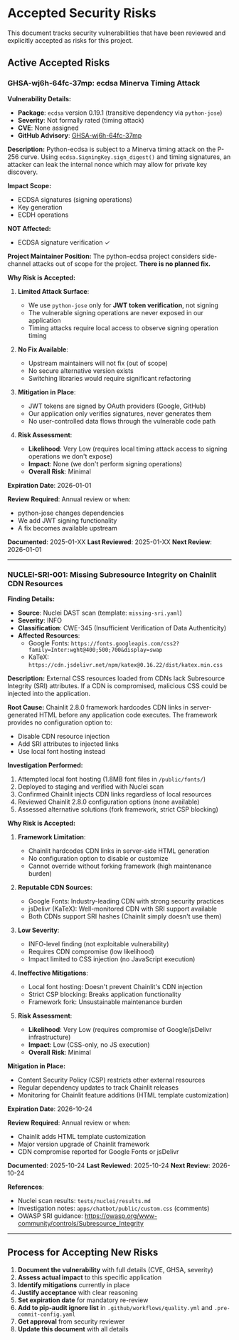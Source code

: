 # Accepted Security Risks

This document tracks security vulnerabilities that have been reviewed and explicitly accepted as risks for this project.

## Active Accepted Risks

### GHSA-wj6h-64fc-37mp: ecdsa Minerva Timing Attack

**Vulnerability Details:**
- **Package**: `ecdsa` version 0.19.1 (transitive dependency via `python-jose`)
- **Severity**: Not formally rated (timing attack)
- **CVE**: None assigned
- **GitHub Advisory**: [GHSA-wj6h-64fc-37mp](https://github.com/advisories/GHSA-wj6h-64fc-37mp)

**Description:**
Python-ecdsa is subject to a Minerva timing attack on the P-256 curve. Using `ecdsa.SigningKey.sign_digest()` and timing signatures, an attacker can leak the internal nonce which may allow for private key discovery.

**Impact Scope:**
- ECDSA signatures (signing operations)
- Key generation
- ECDH operations

**NOT Affected:**
- ECDSA signature verification ✓

**Project Maintainer Position:**
The python-ecdsa project considers side-channel attacks out of scope for the project. **There is no planned fix.**

**Why Risk is Accepted:**

1. **Limited Attack Surface**:
   - We use `python-jose` only for **JWT token verification**, not signing
   - The vulnerable signing operations are never exposed in our application
   - Timing attacks require local access to observe signing operation timing

2. **No Fix Available**:
   - Upstream maintainers will not fix (out of scope)
   - No secure alternative version exists
   - Switching libraries would require significant refactoring

3. **Mitigation in Place**:
   - JWT tokens are signed by OAuth providers (Google, GitHub)
   - Our application only verifies signatures, never generates them
   - No user-controlled data flows through the vulnerable code path

4. **Risk Assessment**:
   - **Likelihood**: Very Low (requires local timing attack access to signing operations we don't expose)
   - **Impact**: None (we don't perform signing operations)
   - **Overall Risk**: Minimal

**Expiration Date**: 2026-01-01

**Review Required**: Annual review or when:
- python-jose changes dependencies
- We add JWT signing functionality
- A fix becomes available upstream

**Documented**: 2025-01-XX
**Last Reviewed**: 2025-01-XX
**Next Review**: 2026-01-01

---

### NUCLEI-SRI-001: Missing Subresource Integrity on Chainlit CDN Resources

**Finding Details:**
- **Source**: Nuclei DAST scan (template: `missing-sri.yaml`)
- **Severity**: INFO
- **Classification**: CWE-345 (Insufficient Verification of Data Authenticity)
- **Affected Resources**:
  - Google Fonts: `https://fonts.googleapis.com/css2?family=Inter:wght@400;500;700&display=swap`
  - KaTeX: `https://cdn.jsdelivr.net/npm/katex@0.16.22/dist/katex.min.css`

**Description:**
External CSS resources loaded from CDNs lack Subresource Integrity (SRI) attributes. If a CDN is compromised, malicious CSS could be injected into the application.

**Root Cause:**
Chainlit 2.8.0 framework hardcodes CDN links in server-generated HTML before any application code executes. The framework provides no configuration option to:
- Disable CDN resource injection
- Add SRI attributes to injected links
- Use local font hosting instead

**Investigation Performed:**
1. Attempted local font hosting (1.8MB font files in `/public/fonts/`)
2. Deployed to staging and verified with Nuclei scan
3. Confirmed Chainlit injects CDN links regardless of local resources
4. Reviewed Chainlit 2.8.0 configuration options (none available)
5. Assessed alternative solutions (fork framework, strict CSP blocking)

**Why Risk is Accepted:**

1. **Framework Limitation**:
   - Chainlit hardcodes CDN links in server-side HTML generation
   - No configuration option to disable or customize
   - Cannot override without forking framework (high maintenance burden)

2. **Reputable CDN Sources**:
   - Google Fonts: Industry-leading CDN with strong security practices
   - jsDelivr (KaTeX): Well-monitored CDN with SRI support available
   - Both CDNs support SRI hashes (Chainlit simply doesn't use them)

3. **Low Severity**:
   - INFO-level finding (not exploitable vulnerability)
   - Requires CDN compromise (low likelihood)
   - Impact limited to CSS injection (no JavaScript execution)

4. **Ineffective Mitigations**:
   - Local font hosting: Doesn't prevent Chainlit's CDN injection
   - Strict CSP blocking: Breaks application functionality
   - Framework fork: Unsustainable maintenance burden

5. **Risk Assessment**:
   - **Likelihood**: Very Low (requires compromise of Google/jsDelivr infrastructure)
   - **Impact**: Low (CSS-only, no JS execution)
   - **Overall Risk**: Minimal

**Mitigation in Place:**
- Content Security Policy (CSP) restricts other external resources
- Regular dependency updates to track Chainlit releases
- Monitoring for Chainlit feature additions (HTML template customization)

**Expiration Date**: 2026-10-24

**Review Required**: Annual review or when:
- Chainlit adds HTML template customization
- Major version upgrade of Chainlit framework
- CDN compromise reported for Google Fonts or jsDelivr

**Documented**: 2025-10-24
**Last Reviewed**: 2025-10-24
**Next Review**: 2026-10-24

**References**:
- Nuclei scan results: `tests/nuclei/results.md`
- Investigation notes: `apps/chatbot/public/custom.css` (comments)
- OWASP SRI guidance: https://owasp.org/www-community/controls/Subresource_Integrity

---

## Process for Accepting New Risks

1. **Document the vulnerability** with full details (CVE, GHSA, severity)
2. **Assess actual impact** to this specific application
3. **Identify mitigations** currently in place
4. **Justify acceptance** with clear reasoning
5. **Set expiration date** for mandatory re-review
6. **Add to pip-audit ignore list** in `.github/workflows/quality.yml` and `.pre-commit-config.yaml`
7. **Get approval** from security reviewer
8. **Update this document** with all details
